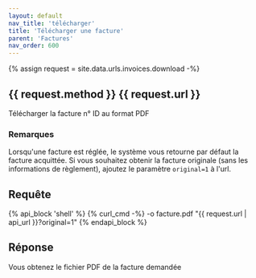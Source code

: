 ```yaml
---
layout: default
nav_title: 'télécharger'
title: 'Télécharger une facture'
parent: 'Factures'
nav_order: 600
---
```

{% assign request = site.data.urls.invoices.download -%}
## {{ request.method }} {{ request.url }}

Télécharger la facture n° ID au format PDF

### Remarques

Lorsqu'une facture est réglée, le système vous retourne par défaut la facture acquittée. Si vous souhaitez obtenir la facture originale (sans les informations de règlement), ajoutez le paramètre `original=1` à l'url.

## Requête

{% api_block 'shell' %}
{% curl_cmd -%}
 -o facture.pdf "{{ request.url | api_url }}?original=1"
{% endapi_block %}

## Réponse

Vous obtenez le fichier PDF de la facture demandée
